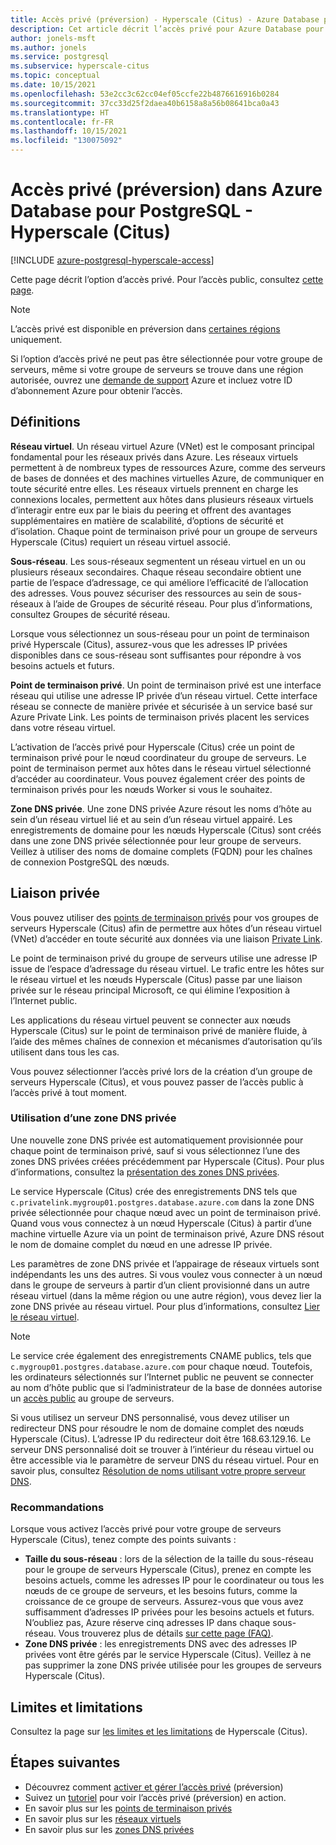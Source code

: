 ```yaml
---
title: Accès privé (préversion) - Hyperscale (Citus) - Azure Database pour PostgreSQL
description: Cet article décrit l’accès privé pour Azure Database pour PostgreSQL - Hyperscale (Citus).
author: jonels-msft
ms.author: jonels
ms.service: postgresql
ms.subservice: hyperscale-citus
ms.topic: conceptual
ms.date: 10/15/2021
ms.openlocfilehash: 53e2cc3c62cc04ef05ccfe22b4876616916b0284
ms.sourcegitcommit: 37cc33d25f2daea40b6158a8a56b08641bca0a43
ms.translationtype: HT
ms.contentlocale: fr-FR
ms.lasthandoff: 10/15/2021
ms.locfileid: "130075092"
---
```

# <a name="private-access-preview-in-azure-database-for-postgresql---hyperscale-citus"></a>Accès privé (préversion) dans Azure Database pour PostgreSQL - Hyperscale (Citus)

[!INCLUDE [azure-postgresql-hyperscale-access](../../includes/azure-postgresql-hyperscale-access.md)]

Cette page décrit l’option d’accès privé. Pour l’accès public, consultez [cette page](concepts-hyperscale-firewall-rules.md).

> [!NOTE]
>
> L’accès privé est disponible en préversion dans [certaines régions](concepts-hyperscale-limits.md#regions) uniquement.
>
> Si l’option d’accès privé ne peut pas être sélectionnée pour votre groupe de serveurs, même si votre groupe de serveurs se trouve dans une région autorisée, ouvrez une [demande de support](https://portal.azure.com/#blade/Microsoft_Azure_Support/HelpAndSupportBlade/newsupportrequest) Azure et incluez votre ID d’abonnement Azure pour obtenir l’accès.

## <a name="definitions"></a>Définitions

**Réseau virtuel**. Un réseau virtuel Azure (VNet) est le composant principal fondamental pour les réseaux privés dans Azure. Les réseaux virtuels permettent à de nombreux types de ressources Azure, comme des serveurs de bases de données et des machines virtuelles Azure, de communiquer en toute sécurité entre elles. Les réseaux virtuels prennent en charge les connexions locales, permettent aux hôtes dans plusieurs réseaux virtuels d’interagir entre eux par le biais du peering et offrent des avantages supplémentaires en matière de scalabilité, d’options de sécurité et d’isolation. Chaque point de terminaison privé pour un groupe de serveurs Hyperscale (Citus) requiert un réseau virtuel associé.

**Sous-réseau**. Les sous-réseaux segmentent un réseau virtuel en un ou plusieurs réseaux secondaires.
Chaque réseau secondaire obtient une partie de l’espace d’adressage, ce qui améliore l’efficacité de l’allocation des adresses.  Vous pouvez sécuriser des ressources au sein de sous-réseaux à l’aide de Groupes de sécurité réseau. Pour plus d’informations, consultez Groupes de sécurité réseau.

Lorsque vous sélectionnez un sous-réseau pour un point de terminaison privé Hyperscale (Citus), assurez-vous que les adresses IP privées disponibles dans ce sous-réseau sont suffisantes pour répondre à vos besoins actuels et futurs.

**Point de terminaison privé**. Un point de terminaison privé est une interface réseau qui utilise une adresse IP privée d’un réseau virtuel. Cette interface réseau se connecte de manière privée et sécurisée à un service basé sur Azure Private Link. Les points de terminaison privés placent les services dans votre réseau virtuel.

L’activation de l’accès privé pour Hyperscale (Citus) crée un point de terminaison privé pour le nœud coordinateur du groupe de serveurs. Le point de terminaison permet aux hôtes dans le réseau virtuel sélectionné d’accéder au coordinateur. Vous pouvez également créer des points de terminaison privés pour les nœuds Worker si vous le souhaitez.

**Zone DNS privée**. Une zone DNS privée Azure résout les noms d’hôte au sein d’un réseau virtuel lié et au sein d’un réseau virtuel appairé. Les enregistrements de domaine pour les nœuds Hyperscale (Citus) sont créés dans une zone DNS privée sélectionnée pour leur groupe de serveurs.  Veillez à utiliser des noms de domaine complets (FQDN) pour les chaînes de connexion PostgreSQL des nœuds.

## <a name="private-link"></a>Liaison privée

Vous pouvez utiliser des [points de terminaison privés](/azure/private-link/private-endpoint-overview) pour vos groupes de serveurs Hyperscale (Citus) afin de permettre aux hôtes d’un réseau virtuel (VNet) d’accéder en toute sécurité aux données via une liaison [Private Link](/azure/private-link/private-link-overview).

Le point de terminaison privé du groupe de serveurs utilise une adresse IP issue de l’espace d’adressage du réseau virtuel. Le trafic entre les hôtes sur le réseau virtuel et les nœuds Hyperscale (Citus) passe par une liaison privée sur le réseau principal Microsoft, ce qui élimine l’exposition à l’Internet public.

Les applications du réseau virtuel peuvent se connecter aux nœuds Hyperscale (Citus) sur le point de terminaison privé de manière fluide, à l’aide des mêmes chaînes de connexion et mécanismes d’autorisation qu’ils utilisent dans tous les cas.

Vous pouvez sélectionner l’accès privé lors de la création d’un groupe de serveurs Hyperscale (Citus), et vous pouvez passer de l’accès public à l’accès privé à tout moment.

### <a name="using-a-private-dns-zone"></a>Utilisation d’une zone DNS privée

Une nouvelle zone DNS privée est automatiquement provisionnée pour chaque point de terminaison privé, sauf si vous sélectionnez l’une des zones DNS privées créées précédemment par Hyperscale (Citus). Pour plus d’informations, consultez la [présentation des zones DNS privées](/azure/dns/private-dns-overview).

Le service Hyperscale (Citus) crée des enregistrements DNS tels que `c.privatelink.mygroup01.postgres.database.azure.com` dans la zone DNS privée sélectionnée pour chaque nœud avec un point de terminaison privé. Quand vous vous connectez à un nœud Hyperscale (Citus) à partir d’une machine virtuelle Azure via un point de terminaison privé, Azure DNS résout le nom de domaine complet du nœud en une adresse IP privée.

Les paramètres de zone DNS privée et l’appairage de réseaux virtuels sont indépendants les uns des autres. Si vous voulez vous connecter à un nœud dans le groupe de serveurs à partir d’un client provisionné dans un autre réseau virtuel (dans la même région ou une autre région), vous devez lier la zone DNS privée au réseau virtuel. Pour plus d’informations, consultez [Lier le réseau virtuel](/azure/dns/private-dns-getstarted-portal#link-the-virtual-network).

> [!NOTE]
>
> Le service crée également des enregistrements CNAME publics, tels que `c.mygroup01.postgres.database.azure.com` pour chaque nœud. Toutefois, les ordinateurs sélectionnés sur l’Internet public ne peuvent se connecter au nom d’hôte public que si l’administrateur de la base de données autorise un [accès public](concepts-hyperscale-firewall-rules.md) au groupe de serveurs.

Si vous utilisez un serveur DNS personnalisé, vous devez utiliser un redirecteur DNS pour résoudre le nom de domaine complet des nœuds Hyperscale (Citus). L’adresse IP du redirecteur doit être 168.63.129.16. Le serveur DNS personnalisé doit se trouver à l’intérieur du réseau virtuel ou être accessible via le paramètre de serveur DNS du réseau virtuel. Pour en savoir plus, consultez [Résolution de noms utilisant votre propre serveur DNS](/azure/virtual-network/virtual-networks-name-resolution-for-vms-and-role-instances#name-resolution-that-uses-your-own-dns-server).

### <a name="recommendations"></a>Recommandations

Lorsque vous activez l’accès privé pour votre groupe de serveurs Hyperscale (Citus), tenez compte des points suivants :

* **Taille du sous-réseau** : lors de la sélection de la taille du sous-réseau pour le groupe de serveurs Hyperscale (Citus), prenez en compte les besoins actuels, comme les adresses IP pour le coordinateur ou tous les nœuds de ce groupe de serveurs, et les besoins futurs, comme la croissance de ce groupe de serveurs. Assurez-vous que vous avez suffisamment d’adresses IP privées pour les besoins actuels et futurs. N’oubliez pas, Azure réserve cinq adresses IP dans chaque sous-réseau.
  Vous trouverez plus de détails [sur cette page (FAQ)](/azure/virtual-network/virtual-networks-faq#configuration).
* **Zone DNS privée** : les enregistrements DNS avec des adresses IP privées vont être gérés par le service Hyperscale (Citus). Veillez à ne pas supprimer la zone DNS privée utilisée pour les groupes de serveurs Hyperscale (Citus).

## <a name="limits-and-limitations"></a>Limites et limitations

Consultez la page sur [les limites et les limitations](concepts-hyperscale-limits.md) de Hyperscale (Citus).

## <a name="next-steps"></a>Étapes suivantes

* Découvrez comment [activer et gérer l’accès privé](howto-hyperscale-private-access.md) (préversion)
* Suivez un [tutoriel](tutorial-hyperscale-private-access.md) pour voir l’accès privé (préversion) en action.
* En savoir plus sur les [points de terminaison privés](/azure/private-link/private-endpoint-overview)
* En savoir plus sur les [réseaux virtuels](/azure/virtual-network/concepts-and-best-practices)
* En savoir plus sur les [zones DNS privées](/azure/dns/private-dns-overview)
